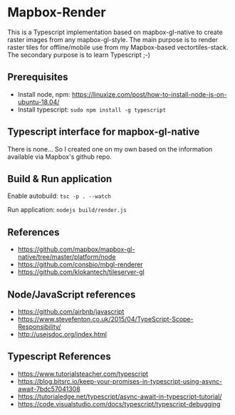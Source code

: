 # Mapbox-Render

This is a Typescript implementation based on mapbox-gl-native to create raster images from any mapbox-gl-style. 
The main purpose is to render raster tiles for offline/mobile use from my Mapbox-based vectortiles-stack. The secondary purpose is to learn Typescript ;-)

## Prerequisites

- Install node, npm: https://linuxize.com/post/how-to-install-node-js-on-ubuntu-18.04/
- Install typescript: `sudo npm install -g typescript`

## Typescript interface for mapbox-gl-native

There is none... So I created one on my own based on the information available via Mapbox's github repo.

## Build & Run application

Enable autobuild:
`tsc -p . --watch`

Run application:
`nodejs build/render.js`

## References

- https://github.com/mapbox/mapbox-gl-native/tree/master/platform/node
- https://github.com/consbio/mbgl-renderer
- https://github.com/klokantech/tileserver-gl

## Node/JavaScript references

- https://github.com/airbnb/javascript
- https://www.stevefenton.co.uk/2015/04/TypeScript-Scope-Responsibility/
- http://usejsdoc.org/index.html

## Typescript References

- https://www.tutorialsteacher.com/typescript
- https://blog.bitsrc.io/keep-your-promises-in-typescript-using-async-await-7bdc57041308
- https://tutorialedge.net/typescript/async-await-in-typescript-tutorial/
- https://code.visualstudio.com/docs/typescript/typescript-debugging
